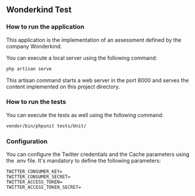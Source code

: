 ## Wonderkind Test

### How to run the application

This application is the implementation of an assessment defined by the company Wonderkind.

You can execute a local server using the following command:
```bash
php artisan serve
```
This artisan command starts a web server in the port 8000 and serves the content implemented on this project directory.

### How to run the tests
You can execute the tests as well using the following command:
```bash
vendor/bin/phpunit tests/Unit/
```

### Configuration
You can configure the Twitter credentials and the Cache parameters using the .env file. 
It's mandatory to define the following parameters:
```
TWITTER_CONSUMER_KEY=
TWITTER_CONSUMER_SECRET=
TWITTER_ACCESS_TOKEN=
TWITTER_ACCESS_TOKEN_SECRET=
```
